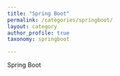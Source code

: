 ```yaml
---
title: "Spring Boot"
permalink: /categories/springboot/
layout: category
author_profile: true
taxonomy: springboot

---
```


Spring Boot
